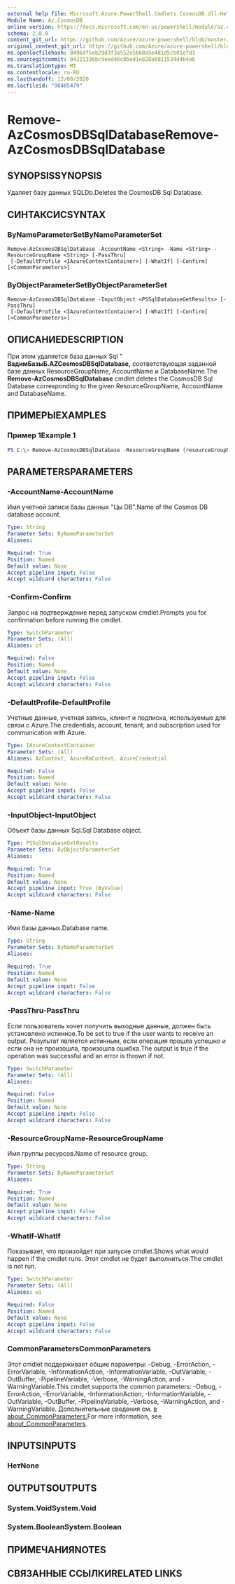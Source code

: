 ```yaml
---
external help file: Microsoft.Azure.PowerShell.Cmdlets.CosmosDB.dll-Help.xml
Module Name: Az.CosmosDB
online version: https://docs.microsoft.com/en-us/powershell/module/az.cosmosdb/remove-azcosmosdbsqldatabase
schema: 2.0.0
content_git_url: https://github.com/Azure/azure-powershell/blob/master/src/CosmosDB/CosmosDB/help/Remove-AzCosmosDBSqlDatabase.md
original_content_git_url: https://github.com/Azure/azure-powershell/blob/master/src/CosmosDB/CosmosDB/help/Remove-AzCosmosDBSqlDatabase.md
ms.openlocfilehash: 8496df5eb29d3f3a552e5b68a5e481d5cb01efd1
ms.sourcegitcommit: 04221336bc9eed46c05ed1e828a6811534d4b4ab
ms.translationtype: MT
ms.contentlocale: ru-RU
ms.lasthandoff: 12/08/2020
ms.locfileid: "98405479"
---
```

# <span data-ttu-id="a2ec8-101">Remove-AzCosmosDBSqlDatabase</span><span class="sxs-lookup"><span data-stu-id="a2ec8-101">Remove-AzCosmosDBSqlDatabase</span></span>

## <span data-ttu-id="a2ec8-102">SYNOPSIS</span><span class="sxs-lookup"><span data-stu-id="a2ec8-102">SYNOPSIS</span></span>
<span data-ttu-id="a2ec8-103">Удаляет базу данных SQLDb.</span><span class="sxs-lookup"><span data-stu-id="a2ec8-103">Deletes the CosmosDB Sql Database.</span></span>

## <span data-ttu-id="a2ec8-104">СИНТАКСИС</span><span class="sxs-lookup"><span data-stu-id="a2ec8-104">SYNTAX</span></span>

### <span data-ttu-id="a2ec8-105">ByNameParameterSet</span><span class="sxs-lookup"><span data-stu-id="a2ec8-105">ByNameParameterSet</span></span>
```
Remove-AzCosmosDBSqlDatabase -AccountName <String> -Name <String> -ResourceGroupName <String> [-PassThru]
 [-DefaultProfile <IAzureContextContainer>] [-WhatIf] [-Confirm] [<CommonParameters>]
```

### <span data-ttu-id="a2ec8-106">ByObjectParameterSet</span><span class="sxs-lookup"><span data-stu-id="a2ec8-106">ByObjectParameterSet</span></span>
```
Remove-AzCosmosDBSqlDatabase -InputObject <PSSqlDatabaseGetResults> [-PassThru]
 [-DefaultProfile <IAzureContextContainer>] [-WhatIf] [-Confirm] [<CommonParameters>]
```

## <span data-ttu-id="a2ec8-107">ОПИСАНИЕ</span><span class="sxs-lookup"><span data-stu-id="a2ec8-107">DESCRIPTION</span></span>
<span data-ttu-id="a2ec8-108">При этом удаляется база данных Sql " **ВадимБазыБ.AZCosmosDBSqlDatabase,** соответствующая заданной базе данных ResourceGroupName, AccountName и DatabaseName.</span><span class="sxs-lookup"><span data-stu-id="a2ec8-108">The **Remove-AzCosmosDBSqlDatabase** cmdlet deletes the CosmosDB Sql Database corresponding to the given ResourceGroupName, AccountName and DatabaseName.</span></span>

## <span data-ttu-id="a2ec8-109">ПРИМЕРЫ</span><span class="sxs-lookup"><span data-stu-id="a2ec8-109">EXAMPLES</span></span>

### <span data-ttu-id="a2ec8-110">Пример 1</span><span class="sxs-lookup"><span data-stu-id="a2ec8-110">Example 1</span></span>
```powershell
PS C:\> Remove-AzCosmosDBSqlDatabase -ResourceGroupName {resourceGroupName} -AccountName {accountName} -Name {databaseName}
```

## <span data-ttu-id="a2ec8-111">PARAMETERS</span><span class="sxs-lookup"><span data-stu-id="a2ec8-111">PARAMETERS</span></span>

### <span data-ttu-id="a2ec8-112">-AccountName</span><span class="sxs-lookup"><span data-stu-id="a2ec8-112">-AccountName</span></span>
<span data-ttu-id="a2ec8-113">Имя учетной записи базы данных "Цы DB".</span><span class="sxs-lookup"><span data-stu-id="a2ec8-113">Name of the Cosmos DB database account.</span></span>

```yaml
Type: String
Parameter Sets: ByNameParameterSet
Aliases:

Required: True
Position: Named
Default value: None
Accept pipeline input: False
Accept wildcard characters: False
```

### <span data-ttu-id="a2ec8-114">-Confirm</span><span class="sxs-lookup"><span data-stu-id="a2ec8-114">-Confirm</span></span>
<span data-ttu-id="a2ec8-115">Запрос на подтверждение перед запуском cmdlet.</span><span class="sxs-lookup"><span data-stu-id="a2ec8-115">Prompts you for confirmation before running the cmdlet.</span></span>

```yaml
Type: SwitchParameter
Parameter Sets: (All)
Aliases: cf

Required: False
Position: Named
Default value: None
Accept pipeline input: False
Accept wildcard characters: False
```

### <span data-ttu-id="a2ec8-116">-DefaultProfile</span><span class="sxs-lookup"><span data-stu-id="a2ec8-116">-DefaultProfile</span></span>
<span data-ttu-id="a2ec8-117">Учетные данные, учетная запись, клиент и подписка, используемые для связи с Azure.</span><span class="sxs-lookup"><span data-stu-id="a2ec8-117">The credentials, account, tenant, and subscription used for communication with Azure.</span></span>

```yaml
Type: IAzureContextContainer
Parameter Sets: (All)
Aliases: AzContext, AzureRmContext, AzureCredential

Required: False
Position: Named
Default value: None
Accept pipeline input: False
Accept wildcard characters: False
```

### <span data-ttu-id="a2ec8-118">-InputObject</span><span class="sxs-lookup"><span data-stu-id="a2ec8-118">-InputObject</span></span>
<span data-ttu-id="a2ec8-119">Объект базы данных Sql.</span><span class="sxs-lookup"><span data-stu-id="a2ec8-119">Sql Database object.</span></span>

```yaml
Type: PSSqlDatabaseGetResults
Parameter Sets: ByObjectParameterSet
Aliases:

Required: True
Position: Named
Default value: None
Accept pipeline input: True (ByValue)
Accept wildcard characters: False
```

### <span data-ttu-id="a2ec8-120">-Name</span><span class="sxs-lookup"><span data-stu-id="a2ec8-120">-Name</span></span>
<span data-ttu-id="a2ec8-121">Имя базы данных.</span><span class="sxs-lookup"><span data-stu-id="a2ec8-121">Database name.</span></span>

```yaml
Type: String
Parameter Sets: ByNameParameterSet
Aliases:

Required: True
Position: Named
Default value: None
Accept pipeline input: False
Accept wildcard characters: False
```

### <span data-ttu-id="a2ec8-122">-PassThru</span><span class="sxs-lookup"><span data-stu-id="a2ec8-122">-PassThru</span></span>
<span data-ttu-id="a2ec8-123">Если пользователь хочет получить выходные данные, должен быть установлено истинное.</span><span class="sxs-lookup"><span data-stu-id="a2ec8-123">To be set to true if the user wants to receive an output.</span></span>
<span data-ttu-id="a2ec8-124">Результат является истинным, если операция прошла успешно и если она не произошла, произошла ошибка.</span><span class="sxs-lookup"><span data-stu-id="a2ec8-124">The output is true if the operation was successful and an error is thrown if not.</span></span>

```yaml
Type: SwitchParameter
Parameter Sets: (All)
Aliases:

Required: False
Position: Named
Default value: None
Accept pipeline input: False
Accept wildcard characters: False
```

### <span data-ttu-id="a2ec8-125">-ResourceGroupName</span><span class="sxs-lookup"><span data-stu-id="a2ec8-125">-ResourceGroupName</span></span>
<span data-ttu-id="a2ec8-126">Имя группы ресурсов.</span><span class="sxs-lookup"><span data-stu-id="a2ec8-126">Name of resource group.</span></span>

```yaml
Type: String
Parameter Sets: ByNameParameterSet
Aliases:

Required: True
Position: Named
Default value: None
Accept pipeline input: False
Accept wildcard characters: False
```

### <span data-ttu-id="a2ec8-127">-WhatIf</span><span class="sxs-lookup"><span data-stu-id="a2ec8-127">-WhatIf</span></span>
<span data-ttu-id="a2ec8-128">Показывает, что произойдет при запуске cmdlet.</span><span class="sxs-lookup"><span data-stu-id="a2ec8-128">Shows what would happen if the cmdlet runs.</span></span>
<span data-ttu-id="a2ec8-129">Этот cmdlet не будет выполниться.</span><span class="sxs-lookup"><span data-stu-id="a2ec8-129">The cmdlet is not run.</span></span>

```yaml
Type: SwitchParameter
Parameter Sets: (All)
Aliases: wi

Required: False
Position: Named
Default value: None
Accept pipeline input: False
Accept wildcard characters: False
```

### <span data-ttu-id="a2ec8-130">CommonParameters</span><span class="sxs-lookup"><span data-stu-id="a2ec8-130">CommonParameters</span></span>
<span data-ttu-id="a2ec8-131">Этот cmdlet поддерживает общие параметры: -Debug, -ErrorAction, -ErrorVariable, -InformationAction, -InformationVariable, -OutVariable, -OutBuffer, -PipelineVariable, -Verbose, -WarningAction, and -WarningVariable.</span><span class="sxs-lookup"><span data-stu-id="a2ec8-131">This cmdlet supports the common parameters: -Debug, -ErrorAction, -ErrorVariable, -InformationAction, -InformationVariable, -OutVariable, -OutBuffer, -PipelineVariable, -Verbose, -WarningAction, and -WarningVariable.</span></span> <span data-ttu-id="a2ec8-132">Дополнительные сведения см. [в about_CommonParameters.](http://go.microsoft.com/fwlink/?LinkID=113216)</span><span class="sxs-lookup"><span data-stu-id="a2ec8-132">For more information, see [about_CommonParameters](http://go.microsoft.com/fwlink/?LinkID=113216).</span></span>

## <span data-ttu-id="a2ec8-133">INPUTS</span><span class="sxs-lookup"><span data-stu-id="a2ec8-133">INPUTS</span></span>

### <span data-ttu-id="a2ec8-134">Нет</span><span class="sxs-lookup"><span data-stu-id="a2ec8-134">None</span></span>

## <span data-ttu-id="a2ec8-135">OUTPUTS</span><span class="sxs-lookup"><span data-stu-id="a2ec8-135">OUTPUTS</span></span>

### <span data-ttu-id="a2ec8-136">System.Void</span><span class="sxs-lookup"><span data-stu-id="a2ec8-136">System.Void</span></span>

### <span data-ttu-id="a2ec8-137">System.Boolean</span><span class="sxs-lookup"><span data-stu-id="a2ec8-137">System.Boolean</span></span>

## <span data-ttu-id="a2ec8-138">ПРИМЕЧАНИЯ</span><span class="sxs-lookup"><span data-stu-id="a2ec8-138">NOTES</span></span>

## <span data-ttu-id="a2ec8-139">СВЯЗАННЫЕ ССЫЛКИ</span><span class="sxs-lookup"><span data-stu-id="a2ec8-139">RELATED LINKS</span></span>
